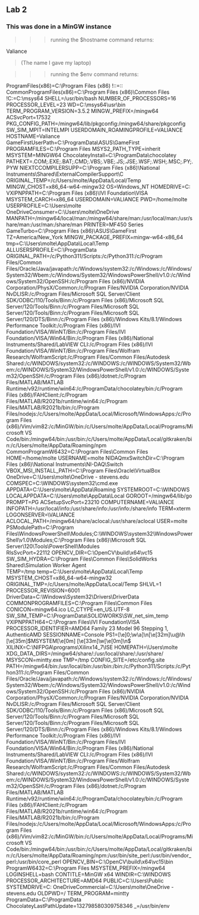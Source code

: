 ## Lab 2

### This was done in a MinGW instance

>>> running the $hostname command returns:

Valiance 
>(The name I gave my laptop)

>>> running the $env command returns:

ProgramFiles(x86)=C:\Program Files (x86)
!::=::\
CommonProgramFiles(x86)=C:\Program Files (x86)\Common Files
!C:=C:\msys64
SHELL=/usr/bin/bash
NUMBER_OF_PROCESSORS=16
PROCESSOR_LEVEL=23
WD=C:\msys64\usr\bin\
TERM_PROGRAM_VERSION=3.5.2
MINGW_PREFIX=/mingw64
ACSvcPort=17532
PKG_CONFIG_PATH=/mingw64/lib/pkgconfig:/mingw64/share/pkgconfig
SW_SIM_MPIT=INTELMPI
USERDOMAIN_ROAMINGPROFILE=VALIANCE
HOSTNAME=Valiance
GameFirstUserPath=C:\ProgramData\ASUS\GameFirst
PROGRAMFILES=C:\Program Files
MSYS2_PATH_TYPE=inherit
MSYSTEM=MINGW64
ChocolateyInstall=C:\ProgramData\chocolatey
PATHEXT=.COM;.EXE;.BAT;.CMD;.VBS;.VBE;.JS;.JSE;.WSF;.WSH;.MSC;.PY;.PYW
NIEXTCCOMPILERSUPP=C:\Program Files (x86)\National Instruments\Shared\ExternalCompilerSupport\C\
ORIGINAL_TEMP=/c/Users/molte/AppData/Local/Temp
MINGW_CHOST=x86_64-w64-mingw32
OS=Windows_NT
HOMEDRIVE=C:
VXIPNPPATH=C:\Program Files (x86)\IVI Foundation\VISA\
MSYSTEM_CARCH=x86_64
USERDOMAIN=VALIANCE
PWD=/home/molte
USERPROFILE=C:\Users\molte
OneDriveConsumer=C:\Users\molte\OneDrive
MANPATH=/mingw64/local/man:/mingw64/share/man:/usr/local/man:/usr/share/man:/usr/man:/share/man
PRINTER=MF450 Series
GameTurbo=C:\Program Files (x86)\ASUS\GameFirst\
TZ=America/New_York
MINGW_PACKAGE_PREFIX=mingw-w64-x86_64
tmp=C:\Users\molte\AppData\Local\Temp
ALLUSERSPROFILE=C:\ProgramData
ORIGINAL_PATH=/c/Python311/Scripts:/c/Python311:/c/Program Files/Common Files/Oracle/Java/javapath:/c/Windows/system32:/c/Windows:/c/Windows/System32/Wbem:/c/Windows/System32/WindowsPowerShell/v1.0:/c/Windows/System32/OpenSSH:/c/Program Files (x86)/NVIDIA Corporation/PhysX/Common:/c/Program Files/NVIDIA Corporation/NVIDIA NvDLISR:/c/Program Files/Microsoft SQL Server/Client SDK/ODBC/110/Tools/Binn:/c/Program Files (x86)/Microsoft SQL Server/120/Tools/Binn:/c/Program Files/Microsoft SQL Server/120/Tools/Binn:/c/Program Files/Microsoft SQL Server/120/DTS/Binn:/c/Program Files (x86)/Windows Kits/8.1/Windows Performance Toolkit:/c/Program Files (x86)/IVI Foundation/VISA/WinNT/Bin:/c/Program Files/IVI Foundation/VISA/Win64/Bin:/c/Program Files (x86)/National Instruments/Shared/LabVIEW CLI:/c/Program Files (x86)/IVI Foundation/VISA/WinNT/Bin:/c/Program Files/Wolfram Research/WolframScript:/c/Program Files/Common Files/Autodesk Shared:/c/WINDOWS/system32:/c/WINDOWS:/c/WINDOWS/System32/Wbem:/c/WINDOWS/System32/WindowsPowerShell/v1.0:/c/WINDOWS/System32/OpenSSH:/c/Program Files (x86)/dotnet:/c/Program Files/MATLAB/MATLAB Runtime/v92/runtime/win64:/c/ProgramData/chocolatey/bin:/c/Program Files (x86)/FAHClient:/c/Program Files/MATLAB/R2021b/runtime/win64:/c/Program Files/MATLAB/R2021b/bin:/c/Program Files/nodejs:/c/Users/molte/AppData/Local/Microsoft/WindowsApps:/c/Program Files (x86)/Vim/vim82:/c/MinGW/bin:/c/Users/molte/AppData/Local/Programs/Microsoft VS Code/bin:/mingw64/bin:/usr/bin:/c/Users/molte/AppData/Local/gitkraken/bin:/c/Users/molte/AppData/Roaming/npm
CommonProgramW6432=C:\Program Files\Common Files
HOME=/home/molte
USERNAME=molte
NIDAQmxSwitchDir=C:\Program Files (x86)\National Instruments\NI-DAQ\Switch\
VBOX_MSI_INSTALL_PATH=C:\Program Files\Oracle\VirtualBox\
OneDrive=C:\Users\molte\OneDrive - stevens.edu
COMSPEC=C:\WINDOWS\system32\cmd.exe
APPDATA=C:\Users\molte\AppData\Roaming
SYSTEMROOT=C:\WINDOWS
LOCALAPPDATA=C:\Users\molte\AppData\Local
GOROOT=/mingw64/lib/go
PROMPT=$P$G
ACSetupSvcPort=23210
COMPUTERNAME=VALIANCE
INFOPATH=/usr/local/info:/usr/share/info:/usr/info:/share/info
TERM=xterm
LOGONSERVER=\\VALIANCE
ACLOCAL_PATH=/mingw64/share/aclocal:/usr/share/aclocal
USER=molte
PSModulePath=C:\Program Files\WindowsPowerShell\Modules;C:\WINDOWS\system32\WindowsPowerShell\v1.0\Modules;C:\Program Files (x86)\Microsoft SQL Server\120\Tools\PowerShell\Modules\
RlsSvcPort=22112
OPENCV_DIR=C:\OpenCV\build\x64\vc15
SW_SIM_HYDRA=C:\Program Files\Common Files\SolidWorks Shared\Simulation Worker Agent\
TEMP=/tmp
temp=C:\Users\molte\AppData\Local\Temp
MSYSTEM_CHOST=x86_64-w64-mingw32
ORIGINAL_TMP=/c/Users/molte/AppData/Local/Temp
SHLVL=1
PROCESSOR_REVISION=6001
DriverData=C:\Windows\System32\Drivers\DriverData
COMMONPROGRAMFILES=C:\Program Files\Common Files
CONICON=mingw64.ico
LC_CTYPE=en_US.UTF-8
SW_SIM_TEMP=C:\ProgramData\SOLIDWORKS\SW_net_sim_temp\
VXIPNPPATH64=C:\Program Files\IVI Foundation\VISA\
PROCESSOR_IDENTIFIER=AMD64 Family 23 Model 96 Stepping 1, AuthenticAMD
SESSIONNAME=Console
PS1=\[\e]0;\w\a\]\n\[\e[32m\]\u@\h \[\e[35m\]$MSYSTEM\[\e[0m\] \[\e[33m\]\w\[\e[0m\]\n\$
XILINX=C:\NIFPGA\programs\Xilinx14_7\ISE
HOMEPATH=\Users\molte
XDG_DATA_DIRS=/mingw64/share/:/usr/local/share/:/usr/share/
MSYSCON=mintty.exe
TMP=/tmp
CONFIG_SITE=/etc/config.site
PATH=/mingw64/bin:/usr/local/bin:/usr/bin:/bin:/c/Python311/Scripts:/c/Python311:/c/Program Files/Common Files/Oracle/Java/javapath:/c/Windows/system32:/c/Windows:/c/Windows/System32/Wbem:/c/Windows/System32/WindowsPowerShell/v1.0:/c/Windows/System32/OpenSSH:/c/Program Files (x86)/NVIDIA Corporation/PhysX/Common:/c/Program Files/NVIDIA Corporation/NVIDIA NvDLISR:/c/Program Files/Microsoft SQL Server/Client SDK/ODBC/110/Tools/Binn:/c/Program Files (x86)/Microsoft SQL Server/120/Tools/Binn:/c/Program Files/Microsoft SQL Server/120/Tools/Binn:/c/Program Files/Microsoft SQL Server/120/DTS/Binn:/c/Program Files (x86)/Windows Kits/8.1/Windows Performance Toolkit:/c/Program Files (x86)/IVI Foundation/VISA/WinNT/Bin:/c/Program Files/IVI Foundation/VISA/Win64/Bin:/c/Program Files (x86)/National Instruments/Shared/LabVIEW CLI:/c/Program Files (x86)/IVI Foundation/VISA/WinNT/Bin:/c/Program Files/Wolfram Research/WolframScript:/c/Program Files/Common Files/Autodesk Shared:/c/WINDOWS/system32:/c/WINDOWS:/c/WINDOWS/System32/Wbem:/c/WINDOWS/System32/WindowsPowerShell/v1.0:/c/WINDOWS/System32/OpenSSH:/c/Program Files (x86)/dotnet:/c/Program Files/MATLAB/MATLAB Runtime/v92/runtime/win64:/c/ProgramData/chocolatey/bin:/c/Program Files (x86)/FAHClient:/c/Program Files/MATLAB/R2021b/runtime/win64:/c/Program Files/MATLAB/R2021b/bin:/c/Program Files/nodejs:/c/Users/molte/AppData/Local/Microsoft/WindowsApps:/c/Program Files (x86)/Vim/vim82:/c/MinGW/bin:/c/Users/molte/AppData/Local/Programs/Microsoft VS Code/bin:/mingw64/bin:/usr/bin:/c/Users/molte/AppData/Local/gitkraken/bin:/c/Users/molte/AppData/Roaming/npm:/usr/bin/site_perl:/usr/bin/vendor_perl:/usr/bin/core_perl
OPENCV_BIN=C:\OpenCV\build\x64\vc15\bin
ProgramW6432=C:\Program Files
MSYSTEM_PREFIX=/mingw64
LOGINSHELL=bash
CONTITLE=MinGW x64
WINDIR=C:\WINDOWS
PROCESSOR_ARCHITECTURE=AMD64
PUBLIC=C:\Users\Public
SYSTEMDRIVE=C:
OneDriveCommercial=C:\Users\molte\OneDrive - stevens.edu
OLDPWD=/
TERM_PROGRAM=mintty
ProgramData=C:\ProgramData
ChocolateyLastPathUpdate=132798580309758346
_=/usr/bin/env

>>
